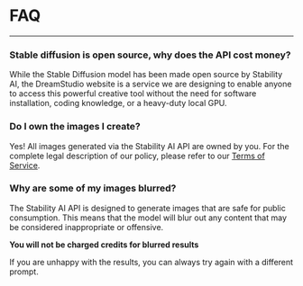 # FAQ

---

### Stable diffusion is open source, why does the API cost money?

While the Stable Diffusion model has been made open source by Stability AI, the DreamStudio website is a service we are designing to enable anyone to access this powerful creative tool without the need for software installation, coding knowledge, or a heavy-duty local GPU.

### Do I own the images I create?

Yes! All images generated via the Stability AI API are owned by you. For the complete legal description of our policy, please refer to our [Terms of Service](https://platform.stability.ai/legal/terms-of-service).

### Why are some of my images blurred?

The Stability AI API is designed to generate images that are safe for public consumption. This means that the model will blur out any content that may be considered inappropriate or offensive.

**You will not be charged credits for blurred results**

If you are unhappy with the results, you can always try again with a different prompt.
